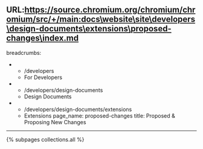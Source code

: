URL:https://source.chromium.org/chromium/chromium/src/+/main:docs\website\site\developers\design-documents\extensions\proposed-changes\index.md
---
breadcrumbs:
- - /developers
  - For Developers
- - /developers/design-documents
  - Design Documents
- - /developers/design-documents/extensions
  - Extensions
page_name: proposed-changes
title: Proposed & Proposing New Changes
---

{% subpages collections.all %}
